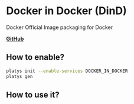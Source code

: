 # Docker in Docker (DinD)

Docker Official Image packaging for Docker 

**[GitHub](https://github.com/docker-library/docker)**

## How to enable?

```bash
platys init --enable-services DOCKER_IN_DOCKER
platys gen
```

## How to use it?

